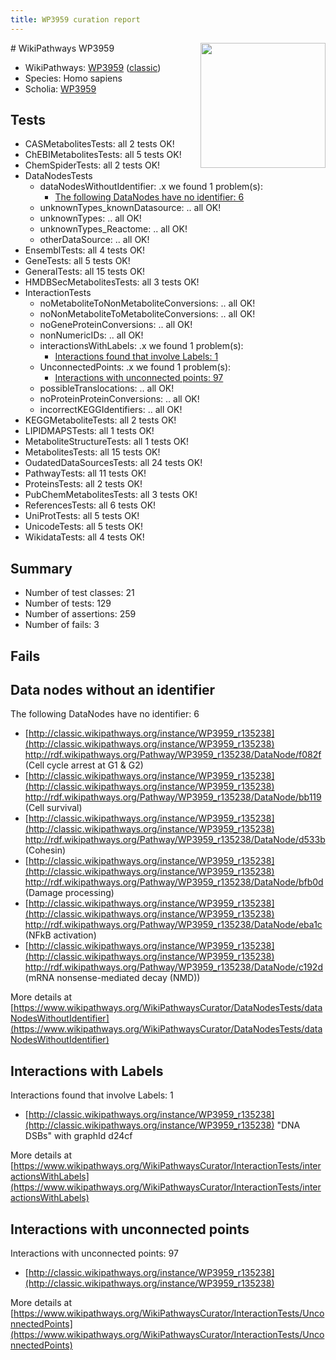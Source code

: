 ```yaml
---
title: WP3959 curation report
---
```


<img style="float: right; width: 200px" src="https://upload.wikimedia.org/wikipedia/commons/thumb/8/83/Wplogo_with_text_500.png/640px-Wplogo_with_text_500.png" />
# WikiPathways WP3959

* WikiPathways: [WP3959](https://wikipathways.org/pathways/WP3959) ([classic](https://classic.wikipathways.org/instance/WP3959))
* Species: Homo sapiens
* Scholia: [WP3959](https://scholia.toolforge.org/wikipathways/WP3959)
## Tests
* CASMetabolitesTests: all 2 tests OK!
* ChEBIMetabolitesTests: all 5 tests OK!
* ChemSpiderTests: all 2 tests OK!
* DataNodesTests
    * dataNodesWithoutIdentifier: .x we found 1 problem(s):
        * [The following DataNodes have no identifier: 6](#d2d32fa5)
    * unknownTypes_knownDatasource: .. all OK!
    * unknownTypes: .. all OK!
    * unknownTypes_Reactome: .. all OK!
    * otherDataSource: .. all OK!
* EnsemblTests: all 4 tests OK!
* GeneTests: all 5 tests OK!
* GeneralTests: all 15 tests OK!
* HMDBSecMetabolitesTests: all 3 tests OK!
* InteractionTests
    * noMetaboliteToNonMetaboliteConversions: .. all OK!
    * noNonMetaboliteToMetaboliteConversions: .. all OK!
    * noGeneProteinConversions: .. all OK!
    * nonNumericIDs: .. all OK!
    * interactionsWithLabels: .x we found 1 problem(s):
        * [Interactions found that involve Labels: 1](#630d2678)
    * UnconnectedPoints: .x we found 1 problem(s):
        * [Interactions with unconnected points: 97](#7f1d4176)
    * possibleTranslocations: .. all OK!
    * noProteinProteinConversions: .. all OK!
    * incorrectKEGGIdentifiers: .. all OK!
* KEGGMetaboliteTests: all 2 tests OK!
* LIPIDMAPSTests: all 1 tests OK!
* MetaboliteStructureTests: all 1 tests OK!
* MetabolitesTests: all 15 tests OK!
* OudatedDataSourcesTests: all 24 tests OK!
* PathwayTests: all 11 tests OK!
* ProteinsTests: all 2 tests OK!
* PubChemMetabolitesTests: all 3 tests OK!
* ReferencesTests: all 6 tests OK!
* UniProtTests: all 5 tests OK!
* UnicodeTests: all 5 tests OK!
* WikidataTests: all 4 tests OK!


## Summary

* Number of test classes: 21
* Number of tests: 129
* Number of assertions: 259
* Number of fails: 3

## Fails

<a name="d2d32fa5" />

## Data nodes without an identifier

The following DataNodes have no identifier: 6

* [http://classic.wikipathways.org/instance/WP3959_r135238](http://classic.wikipathways.org/instance/WP3959_r135238) http://rdf.wikipathways.org/Pathway/WP3959_r135238/DataNode/f082f (Cell cycle arrest
at G1 & G2)
* [http://classic.wikipathways.org/instance/WP3959_r135238](http://classic.wikipathways.org/instance/WP3959_r135238) http://rdf.wikipathways.org/Pathway/WP3959_r135238/DataNode/bb119 (Cell survival)
* [http://classic.wikipathways.org/instance/WP3959_r135238](http://classic.wikipathways.org/instance/WP3959_r135238) http://rdf.wikipathways.org/Pathway/WP3959_r135238/DataNode/d533b (Cohesin)
* [http://classic.wikipathways.org/instance/WP3959_r135238](http://classic.wikipathways.org/instance/WP3959_r135238) http://rdf.wikipathways.org/Pathway/WP3959_r135238/DataNode/bfb0d (Damage processing)
* [http://classic.wikipathways.org/instance/WP3959_r135238](http://classic.wikipathways.org/instance/WP3959_r135238) http://rdf.wikipathways.org/Pathway/WP3959_r135238/DataNode/eba1c (NFkB activation)
* [http://classic.wikipathways.org/instance/WP3959_r135238](http://classic.wikipathways.org/instance/WP3959_r135238) http://rdf.wikipathways.org/Pathway/WP3959_r135238/DataNode/c192d (mRNA nonsense-mediated
decay (NMD))


More details at [https://www.wikipathways.org/WikiPathwaysCurator/DataNodesTests/dataNodesWithoutIdentifier](https://www.wikipathways.org/WikiPathwaysCurator/DataNodesTests/dataNodesWithoutIdentifier)

<a name="630d2678" />

## Interactions with Labels

Interactions found that involve Labels: 1

* [http://classic.wikipathways.org/instance/WP3959_r135238](http://classic.wikipathways.org/instance/WP3959_r135238) "DNA DSBs" with graphId d24cf


More details at [https://www.wikipathways.org/WikiPathwaysCurator/InteractionTests/interactionsWithLabels](https://www.wikipathways.org/WikiPathwaysCurator/InteractionTests/interactionsWithLabels)

<a name="7f1d4176" />

## Interactions with unconnected points

Interactions with unconnected points: 97

* [http://classic.wikipathways.org/instance/WP3959_r135238](http://classic.wikipathways.org/instance/WP3959_r135238)


More details at [https://www.wikipathways.org/WikiPathwaysCurator/InteractionTests/UnconnectedPoints](https://www.wikipathways.org/WikiPathwaysCurator/InteractionTests/UnconnectedPoints)

